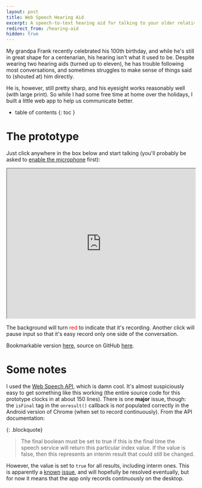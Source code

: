 ```yaml
---
layout: post
title: Web Speech Hearing Aid
excerpt: A speech-to-text hearing aid for talking to your older relatives.
redirect_from: /hearing-aid
hidden: true
---
```


My grandpa Frank recently celebrated his 100th birthday, and while he's still in great shape for a centenarian, his hearing isn't what it used to be. Despite wearing two hearing aids (turned up to eleven), he has trouble following most conversations, and sometimes struggles to make sense of things said to (shouted at) him directly.

He is, however, still pretty sharp, and his eyesight works reasonably well (with large print). So while I had some free time at home over the holidays, I built a little web app to help us communicate better.

<!--more-->
* table of contents
{: toc }

# The prototype

Just click anywhere in the box below and start talking (you'll probably be asked to [enable the microphone](https://support.google.com/chrome/answer/2693767?hl=en) first):

<iframe src="https://gistcdn.githack.com/danwahl/dcc97e392481b93f6368eb8053bb5dd2/raw/767ae2e3560060dfd0a01c21651929963818cc41/index.html" marginwidth="0" marginheight="0" width="100%" height="400" scrolling="yes"></iframe>

The background will turn <span style="color: red;">red</span> to indicate that it's recording. Another click will pause input so that it's easy record only one side of the conversation.

Bookmarkable version [here](https://gistcdn.githack.com/danwahl/dcc97e392481b93f6368eb8053bb5dd2/raw/767ae2e3560060dfd0a01c21651929963818cc41/index.html), source on GitHub [here](https://gist.github.com/danwahl/dcc97e392481b93f6368eb8053bb5dd2).

# Some notes

I used the [Web Speech API](https://dvcs.w3.org/hg/speech-api/raw-file/tip/webspeechapi.html), which is damn cool. It's almost suspiciously easy to get something like this working (the entire source code for this prototype clocks in at about 150 lines). There is one **major** issue, though: the ```isFinal``` tag in the ```onresult()``` callback is *not* populated correctly in the Android version of Chrome (when set to record continuously). From the API documentation:

{: .blockquote}
> The final boolean must be set to true if this is the final time the speech service will return this particular index value. If the value is false, then this represents an interim result that could still be changed.

However, the value is set to ```true``` for all results, including interm ones. This is apparently a [known](https://bugs.chromium.org/p/chromium/issues/detail?id=457068) [issue](https://stackoverflow.com/questions/35112561/speech-recognition-api-duplicated-phrases-on-android), and will hopefully be resolved eventually, but for now it means that the app only records continuously on the desktop.
